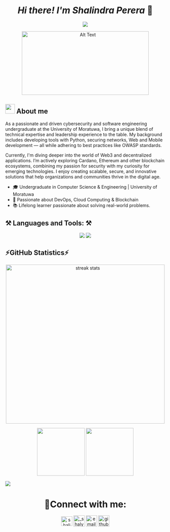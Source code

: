 <div id="hey" align="center">
  <h1>
   <!-- <img src="https://media.giphy.com/media/hvRJCLFzcasrR4ia7z/giphy.gif" width=35 /> -->
    <i>Hi there!
    I'm Shalindra Perera</i> 👋
  </h1>
</div>

<div id="badges" align="center">
<!-- <p align="center">
  <a href="https://github.com/DenverCoder1/readme-typing-svg"><img src="https://readme-typing-svg.herokuapp.com?font=Montserrat&color=%200C8BE25&size=30&center=true&vCenter=true&width=600&height=100&lines=👨‍💻I'm+a+CSE+Student;🕵️‍♂️ Cybersecurity+Proffessional;📱Mobile+App+Developer"></a>
</p> -->
<!-- <p align="center">
  <a href="https://github.com/CodeWhiteWeb/CodeWhiteWeb"><img src="https://readme-typing-svg.herokuapp.com?color=%2336BCF7&center=true&vCenter=true&lines=👨‍💻I'm+a+CSE+Student;Cybersecurity+Proffessional;Mobile+App+Developer"></a>
</p> -->

<p align="center">
  <a href="https://github.com/CodeWhiteWeb/CodeWhiteWeb"><img src="https://readme-typing-svg.herokuapp.com?color=%2336BCF7&center=true&vCenter=true&lines=👨‍💻I'm+a+CSE+Undergraduate;🕵️‍♂️Cybersecurity+Proffessional;📱Mobile+App+Developer"></a>
</p>

  <!-- <a href="mailto:alishandev@proton.me">
    <img src="https://img.shields.io/badge/-Email%20Me-red?style=for-the-badge" alt="Website Badge"/>
  </a>
  <a href="https://t.me/al3shan">
    <img src="https://img.shields.io/badge/Telegram-blue?style=for-the-badge&logo=telegram&logoColor=white" alt="Twitter Badge"/>
  </a>
  <a href="https://al3sha9.github.io/portfolio/">
    <img src="https://img.shields.io/badge/-My%20Website-red?style=for-the-badge" alt="Website Badge"/>
  </a>
  <a href="https://twitter.com/alishxn_">
    <img src="https://img.shields.io/badge/Twitter-blue?style=for-the-badge&logo=twitter&logoColor=white" alt="Twitter Badge"/>
  </a> -->
</div>

<div align="center">
  
<!-- ![Alt Text](https://media4.giphy.com/media/v1.Y2lkPTc5MGI3NjExM29wYXVkbnN3NzF1aWdkZHhjcDF3aTBkZXdieXR4amljeXI2Ymo0eiZlcD12MV9pbnRlcm5hbF9naWZfYnlfaWQmY3Q9Zw/L1R1tvI9svkIWwpVYr/giphy.gif) -->
<!-- 
[![Alt Text](https://media4.giphy.com/media/v1.Y2lkPTc5MGI3NjExN3c4bHAwbXNiM2Y4cG1iMXJ1eml4YWhzMnhlOWVzYTlyZnhsNmwyYSZlcD12MV9pbnRlcm5hbF9naWZfYnlfaWQmY3Q9Zw/MD0svLSDeudszrNrp0/giphy.gif)](https://example.com) -->

<a href="https://example.com">
  <img src="https://media4.giphy.com/media/v1.Y2lkPTc5MGI3NjExN3c4bHAwbXNiM2Y4cG1iMXJ1eml4YWhzMnhlOWVzYTlyZnhsNmwyYSZlcD12MV9pbnRlcm5hbF9naWZfYnlfaWQmY3Q9Zw/MD0svLSDeudszrNrp0/giphy.gif" width="400" height="200" alt="Alt Text">
</a>

</div>


## <picture><img src = "https://github.com/7oSkaaa/7oSkaaa/blob/main/Images/about_me.gif?raw=true" width = 30px></picture> About me
 
As a passionate and driven cybersecurity and software engineering undergraduate at the University of Moratuwa, I bring a unique blend of technical expertise and leadership experience to the table. My background includes developing tools with Python, securing networks, Web and Mobile development  — all while adhering to best practices like OWASP standards.

Currently, I'm diving deeper into the world of Web3 and decentralized applications. I’m actively exploring Cardano, Ethereum and other blockchain ecosystems, combining my passion for security with my curiosity for emerging technologies. I enjoy creating scalable, secure, and innovative solutions that help organizations and communities thrive in the digital age.

- 🎓 Undergraduate in Computer Science & Engineering | University of Moratuwa
- 🔐 Passionate about DevOps, Cloud Computing & Blockchain 
- 📚 Lifelong learner passionate about solving real-world problems.



## ⚒️ Languages and Tools: ⚒️
<div align="center"> 
  
  <img src="https://skillicons.dev/icons?i=java,c,cpp,express,docker,git,github,linux,html,javascript,css,kali" />
  <img src="https://skillicons.dev/icons?i=markdown,aws,mysql,nodejs,python,bash,react,figma,vscode,flutter,firebase" />
  <br/>
  
</div>
 

## ⚡GitHub Statistics⚡
 




<!-- [![Top Langs](https://github-readme-stats.vercel.app/api/top-langs/?username=Shalindra-CyberCodeX&layout=compact&theme=vision-friendly-dark)](https://github.com/anuraghazra/github-readme-stats) -->

<div align="left"> 
<p align="center">
<img  width=500 src="https://github-readme-streak-stats-salesp07.vercel.app/?user=Shalindra-CyberCodeX&count_private=true&theme=vision-friendly-dark&border_radius=10" alt="streak stats"/>
</p>
<p align= "center">
  <img height= "150" src="https://github-readme-stats.vercel.app/api?username=Shalindra-CyberCodeX&theme=react&show_icons=true&include_all_commits=true" />
  <img height= "150" src="https://github-readme-stats.vercel.app/api/top-langs/?username=Shalindra-CyberCodeX&theme=react&layout=compact" />
</p>

<!-- <img width=400 src="https://github-readme-stats-salesp07.vercel.app/api/top-langs/?username=Shalindra-CyberCodeX&hide=HTML&langs_count=10&layout=compact&card_width=350&theme=vision-friendly-dark&border_radius=10&size_weight=0.5&count_weight=0.5" alt="top langs" />
</p>

[![Shalindra's GitHub stats](https://github-readme-stats.vercel.app/api?username=Shalindra-CyberCodeX&show_icons=true&theme=vision-friendly-dark)](https://github.com/al3sha9/github-readme-stats) -->

</div>
<img src="https://user-images.githubusercontent.com/73097560/115834477-dbab4500-a447-11eb-908a-139a6edaec5c.gif">
<!-- <img src="https://user-images.githubusercontent.com/74038190/212284100-561aa473-3905-4a80-b561-0d28506553ee.gif" width="700">  -->
<h1 align="center">🤝Connect with me:</h1>



<div align="center">
<a href="https://linkedin.com/in/shalindra-perera" target="blank"><img align="center" src="https://raw.githubusercontent.com/rahuldkjain/github-profile-readme-generator/master/src/images/icons/Social/linked-in-alt.svg" alt="shalindra-perera" height="30" width="35" /></a>
<a href="https://X.com/" target="blank"><img align="center" src="https://img.icons8.com/?size=100&id=phOKFKYpe00C&format=png&color=FFFFFF" alt="_shalyyy__" height="35" width="35" /></a> 
<a href="shalindraperera396@gmail.com" target="blank"><img align="center" src="https://img.icons8.com/?size=100&id=P7UIlhbpWzZm&format=png&color=000000" alt="email" height="35" width="35" /></a>  
<a href="https://github.com/Shalindra-CyberCodeX" target="blank"><img align="center" src="https://img.icons8.com/?size=100&id=16318&format=png&color=FFFFFF" alt="github" height="35" width="35" /></a>  
</div>




